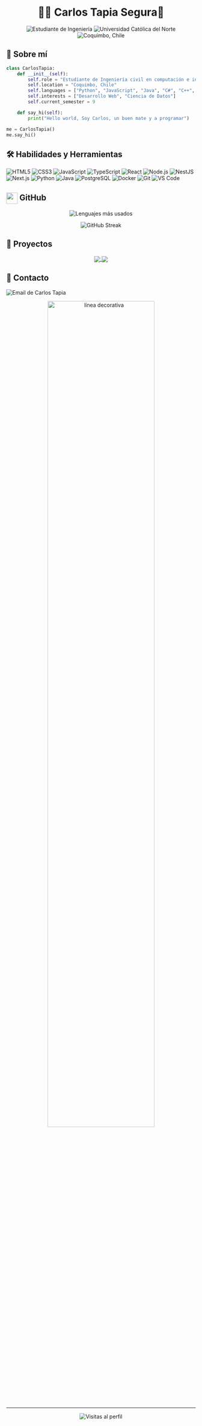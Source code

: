 <h1 align="center">👨‍💻 Carlos Tapia Segura🧉</h1>


<p align="center">
  <img src="https://img.shields.io/badge/Estudiante-Ingeniería_Civil_en_Computación_e_Informática-blue?style=for-the-badge" alt="Estudiante de Ingeniería"/>
  <img src="https://img.shields.io/badge/Universidad-Católica_del_Norte-red?style=for-the-badge" alt="Universidad Católica del Norte"/>
  <img src="https://img.shields.io/badge/Ubicación-Coquimbo,_Chile-green?style=for-the-badge" alt="Coquimbo, Chile"/>
</p>

## 🚀 Sobre mí

```python
class CarlosTapia:
    def __init__(self):
        self.role = "Estudiante de Ingeniería civil en computación e informática"
        self.location = "Coquimbo, Chile"
        self.languages = ["Python", "JavaScript", "Java", "C#", "C++", "TypeScript"]
        self.interests = ["Desarrollo Web", "Ciencia de Datos"]
        self.current_semester = 9

    def say_hi(self):
        print("Hello world, Soy Carlos, un buen mate y a programar")

me = CarlosTapia()
me.say_hi()
```

## 🛠 Habilidades y Herramientas

![HTML5](https://img.shields.io/badge/HTML5-E34F26?style=flat&logo=html5&logoColor=white)
![CSS3](https://img.shields.io/badge/CSS3-1572B6?style=flat&logo=css3&logoColor=white)
![JavaScript](https://img.shields.io/badge/JavaScript-F7DF1E?style=flat&logo=javascript&logoColor=black)
![TypeScript](https://img.shields.io/badge/TypeScript-007ACC?style=flat&logo=typescript&logoColor=white)
![React](https://img.shields.io/badge/React-20232A?style=flat&logo=react&logoColor=61DAFB)
![Node.js](https://img.shields.io/badge/Node.js-43853D?style=flat&logo=node.js&logoColor=white)
![NestJS](https://img.shields.io/badge/NestJS-E0234E?style=flat&logo=nestjs&logoColor=white)
![Next.js](https://img.shields.io/badge/Next.js-000000?style=flat&logo=next.js&logoColor=white)
![Python](https://img.shields.io/badge/Python-3776AB?style=flat&logo=python&logoColor=white)
![Java](https://img.shields.io/badge/Java-007396?style=flat&logo=openjdk&logoColor=white)
![PostgreSQL](https://img.shields.io/badge/PostgreSQL-316192?style=flat&logo=postgresql&logoColor=white)
![Docker](https://img.shields.io/badge/Docker-2496ED?style=flat&logo=docker&logoColor=white)
![Git](https://img.shields.io/badge/Git-F05032?style=flat&logo=git&logoColor=white)
![VS Code](https://img.shields.io/badge/VS_Code-007ACC?style=flat&logo=visual-studio-code&logoColor=white)

## <img src="https://github.com/fluidicon.png" width="30" height="30" style="vertical-align: middle;"> GitHub
<p align="center">
  <img src="https://github-readme-stats.vercel.app/api/top-langs/?username=C4RLONCHO&layout=compact&theme=material-palenight" alt="Lenguajes más usados"/>
</p>

<p align="center">
  <img src="https://github-readme-streak-stats.herokuapp.com/?user=C4RLONCHO&theme=material-palenight" alt="GitHub Streak"/>
</p>

## 🌟 Proyectos

<p align="center">
  <a href="https://github.com/C4RLONCHO/Finanzas-personal">
    <img align="center" src="https://github-readme-stats.vercel.app/api/pin/?username=C4RLONCHO&repo=Finanzas-personal&theme=material-palenight" />
  </a>
  <a href="https://github.com/space-dog0/taller-estructura">
    <img align="center" src="https://github-readme-stats.vercel.app/api/pin/?username=space-dog0&repo=taller-estructura&theme=material-palenight" />
  </a>
</p>

## 📲 Contacto 

<p align="left">
  <a href="mailto:carlos.tapia.contacto@gmail.com" style="text-decoration: none;">
    <img src="https://img.shields.io/badge/carlos.tapia.contacto%40gmail.com-D14836?style=for-the-badge&logo=gmail&logoColor=white&labelColor=101010" alt="Email de Carlos Tapia"/>
  </a>
</p>

<p align="center">
  <img src="https://raw.githubusercontent.com/andreasbm/readme/master/assets/lines/rainbow.png" alt="línea decorativa" width="75%"/>
</p>

---

<p align="center">
  <img src="https://komarev.com/ghpvc/?username=C4RLONCHO&color=blueviolet&style=flat-square&label=Visitas+al+perfil" alt="Visitas al perfil"/>
</p>


